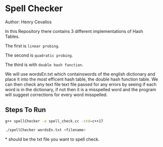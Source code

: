 # Spell Checker

Author: Henry Cevallos

In this Repository there contains 3 different implementations of Hash Tables.

The first is `linear probing`.

The second is `quadratic probing`.

The third is with `double hash function`.

We will use wordsEn.txt which containswords of the english dictionary and place 
it into the most efficent hash table, the double hash function table. We can then 
check any text file text file passed for any errors by seeing if each word is in 
the dictionary, if not then it is a misspelled word and the program will suggest 
corrections for every word misspelled.

## Steps To Run
```sh
g++ spellChecker -o spell_check.cc -std=c++17

./spellChecker wordsEn.txt <filename>
```
*<filename> should be the txt file you want to spell check.
